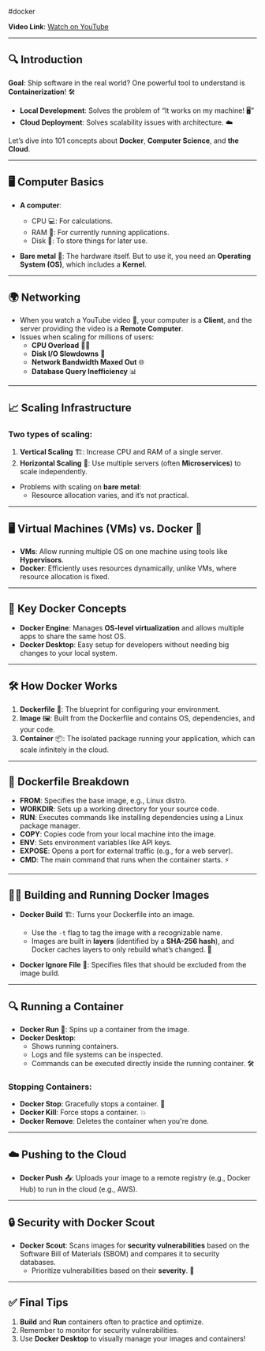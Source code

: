 #docker

**Video Link**: [Watch on YouTube](https://www.youtube.com/watch/rIrNIzy6U_g)

---
## 🔍 Introduction

**Goal**: Ship software in the real world? One powerful tool to understand is **Containerization**! 🛠️

- **Local Development**: Solves the problem of “It works on my machine! 🖥️”
- **Cloud Deployment**: Solves scalability issues with architecture. ☁️

Let’s dive into 101 concepts about **Docker**, **Computer Science**, and **the Cloud**.

---

## 🖥️ Computer Basics

- **A computer**: 
  - CPU 💻: For calculations.
  - RAM 🧠: For currently running applications.
  - Disk 💽: To store things for later use.

- **Bare metal** 🧱: The hardware itself. But to use it, you need an **Operating System (OS)**, which includes a **Kernel**.

---

## 🌍 Networking

- When you watch a YouTube video 🎥, your computer is a **Client**, and the server providing the video is a **Remote Computer**.
- Issues when scaling for millions of users:
  - **CPU Overload** 🧑‍💻
  - **Disk I/O Slowdowns** 🐌
  - **Network Bandwidth Maxed Out** 🌐
  - **Database Query Inefficiency** 📊

---

## 📈 Scaling Infrastructure

### Two types of scaling:
1. **Vertical Scaling** 🏗️: Increase CPU and RAM of a single server.
2. **Horizontal Scaling** 🏢: Use multiple servers (often **Microservices**) to scale independently.

- Problems with scaling on **bare metal**:
  - Resource allocation varies, and it’s not practical.

---

## 🖥️ Virtual Machines (VMs) vs. Docker 🐋

- **VMs**: Allow running multiple OS on one machine using tools like **Hypervisors**.
- **Docker**: Efficiently uses resources dynamically, unlike VMs, where resource allocation is fixed.

---

## 🔑 Key Docker Concepts

- **Docker Engine**: Manages **OS-level virtualization** and allows multiple apps to share the same host OS.
- **Docker Desktop**: Easy setup for developers without needing big changes to your local system.

---

## 🛠️ How Docker Works

1. **Dockerfile** 📄: The blueprint for configuring your environment.
2. **Image** 🖼️: Built from the Dockerfile and contains OS, dependencies, and your code.
3. **Container** 📦: The isolated package running your application, which can scale infinitely in the cloud.

---

## 🔐 Dockerfile Breakdown

- **FROM**: Specifies the base image, e.g., Linux distro.
- **WORKDIR**: Sets up a working directory for your source code.
- **RUN**: Executes commands like installing dependencies using a Linux package manager.
- **COPY**: Copies code from your local machine into the image.
- **ENV**: Sets environment variables like API keys.
- **EXPOSE**: Opens a port for external traffic (e.g., for a web server).
- **CMD**: The main command that runs when the container starts. ⚡

---

## 🧑‍💻 Building and Running Docker Images

- **Docker Build** 🏗️: Turns your Dockerfile into an image. 
  - Use the `-t` flag to tag the image with a recognizable name.
  - Images are built in **layers** (identified by a **SHA-256 hash**), and Docker caches layers to only rebuild what’s changed. 🧩
  
- **Docker Ignore File** 📝: Specifies files that should be excluded from the image build.

---

## 🔍 Running a Container

- **Docker Run** 🚀: Spins up a container from the image.
- **Docker Desktop**: 
  - Shows running containers.
  - Logs and file systems can be inspected.
  - Commands can be executed directly inside the running container. 🛠️

### Stopping Containers:
- **Docker Stop**: Gracefully stops a container. 🛑
- **Docker Kill**: Force stops a container. 💥
- **Docker Remove**: Deletes the container when you're done.

---

## ☁️ Pushing to the Cloud

- **Docker Push** 📤: Uploads your image to a remote registry (e.g., Docker Hub) to run in the cloud (e.g., AWS).
  
---

## 🔒 Security with Docker Scout

- **Docker Scout**: Scans images for **security vulnerabilities** based on the Software Bill of Materials (SBOM) and compares it to security databases.
  - Prioritize vulnerabilities based on their **severity**. 🚨

---

## ✅ Final Tips

1. **Build** and **Run** containers often to practice and optimize.
2. Remember to monitor for security vulnerabilities.
3. Use **Docker Desktop** to visually manage your images and containers!